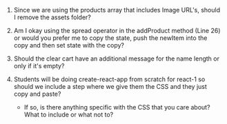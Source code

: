 1) Since we are using the products array that includes Image URL's, should I remove the assets folder?

2) Am I okay using the spread operator in the addProduct method (Line 26) or would you prefer me to copy the state, push the newItem into the copy and then set state with the copy?

3) Should the clear cart have an additional message for the name length or only if it's empty?

4) Students will be doing create-react-app from scratch for react-1 so should we include a step where we give them the CSS and they just copy and paste? 

    - If so, is there anything specific with the CSS that you care about? What to include or what not to?